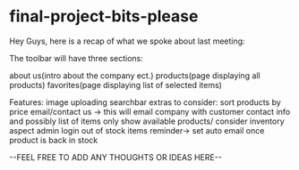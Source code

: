 # final-project-bits-please

Hey Guys, 
here is a recap of what we spoke about last meeting:

The toolbar will have three sections:

about us(intro about the company ect.)
products(page displaying all products)
favorites(page displaying list of selected items)

Features:
  image uploading
  searchbar
  extras to consider:
        sort products by price
        email/contact us -> this will email company with customer contact info and possibly list of items
        only show available products/ consider inventory aspect
        admin login
        out of stock items reminder-> set auto email once product is back in stock
        
        
 --FEEL FREE TO ADD ANY THOUGHTS OR IDEAS HERE--
        
        

  
